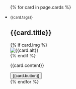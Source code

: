 <ul class="usa-card-group">
  {% for card in page.cards %}
    <li class="usa-card {{card.class | default: 'tablet:grid-col-4'}}">
      <div class="usa-card__container">
        <div class="usa-card__header">
          <p>
            <small class="tags">{{card.tags}}</small>
          </p>
          <h2 class="usa-card__heading">{{card.title}}</h2>
        </div>
        {% if card.img %}
            <div class="usa-card__media {{card.media-class}}">
                <div class="usa-card__img">
                <img
                    src="{{card.img}}"
                    alt="{{card.alt}}"
                />
                </div>
            </div>
        {% endif %}
      <div class="usa-card__body">
        <p>
            {{card.content}}
        </p>
      </div>
      <div class="usa-card__footer">
        <button class="usa-button">{{card.button}}</button>
      </div>
    </div>
  </li>
  {% endfor %}
</ul>
